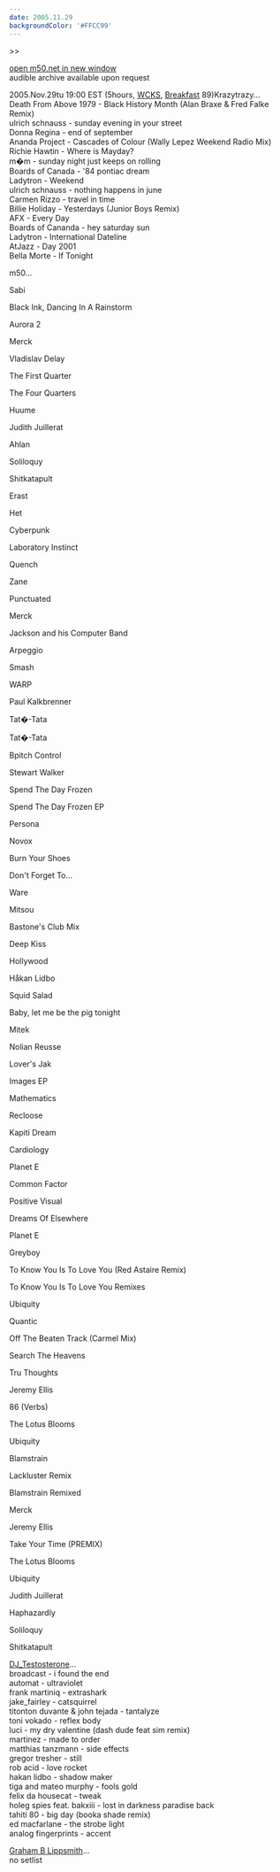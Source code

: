 ```yaml
---
date: 2005.11.29
backgroundColor: '#FFCC99'
---
```


\>>

[open m50.net in new window  
](http://m50.net/)audible archive available upon request

2005.Nov.29tu 19:00 EST (5hours, [WCKS](http://www.wcks.org/), [Breakfast](http://breakfast.wcks.org/) 89)Krazytrazy...  
Death From Above 1979 - Black History Month (Alan Braxe & Fred Falke Remix)  
ulrich schnauss - sunday evening in your street  
Donna Regina - end of september  
Ananda Project - Cascades of Colour (Wally Lepez Weekend Radio Mix)  
Richie Hawtin - Where is Mayday?  
m�m - sunday night just keeps on rolling  
Boards of Canada - '84 pontiac dream  
Ladytron - Weekend  
ulrich schnauss - nothing happens in june  
Carmen Rizzo - travel in time  
Billie Holiday - Yesterdays (Junior Boys Remix)  
AFX - Every Day  
Boards of Cananda - hey saturday sun  
Ladytron - International Dateline  
AtJazz - Day 2001  
Bella Morte - If Tonight  

m50...  

Sabi

Black Ink, Dancing In A Rainstorm

Aurora 2

Merck

Vladislav Delay

The First Quarter

The Four Quarters

Huume

Judith Juillerat

Ahlan

Soliloquy

Shitkatapult

Erast

Het

Cyberpunk

Laboratory Instinct

Quench

Zane

Punctuated

Merck

Jackson and his Computer Band

Arpeggio

Smash

WARP

Paul Kalkbrenner

Tat�-Tata

Tat�-Tata

Bpitch Control

Stewart Walker

Spend The Day Frozen

Spend The Day Frozen EP

Persona

Novox

Burn Your Shoes

Don't Forget To...

Ware

Mitsou

Bastone's Club Mix

Deep Kiss

Hollywood

Håkan Lidbo

Squid Salad

Baby, let me be the pig tonight

Mitek

Nolian Reusse

Lover's Jak

Images EP

Mathematics

Recloose

Kapiti Dream

Cardiology

Planet E

Common Factor

Positive Visual

Dreams Of Elsewhere

Planet E

Greyboy

To Know You Is To Love You (Red Astaire Remix)

To Know You Is To Love You Remixes

Ubiquity

Quantic

Off The Beaten Track (Carmel Mix)

Search The Heavens

Tru Thoughts

Jeremy Ellis

86 (Verbs)

The Lotus Blooms

Ubiquity

Blamstrain

Lackluster Remix

Blamstrain Remixed

Merck

Jeremy Ellis

Take Your Time (PREMIX)

The Lotus Blooms

Ubiquity

Judith Juillerat

Haphazardly

Soliloquy

Shitkatapult


[DJ\_Testosterone](http://www.elleinad.ca/)...  
broadcast - i found the end  
automat - ultraviolet  
frank martiniq - extrashark  
jake\_fairley - catsquirrel  
titonton duvante & john tejada - tantalyze  
toni vokado - reflex body  
luci - my dry valentine (dash dude feat sim remix)  
martinez - made to order  
matthias tanzmann - side effects  
gregor tresher - still  
rob acid - love rocket  
hakan lidbo - shadow maker  
tiga and mateo murphy - fools gold  
felix da housecat - tweak  
holeg spies feat. bakxiii - lost in darkness paradise back  
tahiti 80 - big day (booka shade remix)  
ed macfarlane - the strobe light  
analog fingerprints - accent  

[Graham B Lippsmith](http://www.noomenon.com/)...  
no setlist